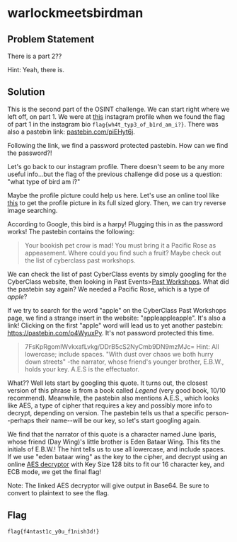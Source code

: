 # warlockmeetsbirdman
## Problem Statement

There is a part 2??

Hint: Yeah, there is.

## Solution

This is the second part of the OSINT challenge. We can start right where we left off, on part 1. We were at [this](https://www.instagram.com/irrkqlukkirr/) instagram profile when we found the flag of part 1 in the instagram bio `flag{wh4t_typ3_of_b1rd_am_i?}`.
There was also a pastebin link: [pastebin.com/piEHyt6j](pastebin.com/piEHyt6j).

Following the link, we find a password protected pastebin. How can we find the password?!

Let's go back to our instagram profile. There doesn't seem to be any more useful info...but the flag of the previous challenge did pose us a question: "what type of bird am i?"

Maybe the profile picture could help us here. Let's use an online tool like [this](https://www.instadp.com/article/5/how-to-download-instagram-profile-picture-in-its-original-quality.html)
to get the profile picture in its full sized glory. Then, we can try reverse image searching.

According to Google, this bird is a harpy! Plugging this in as the password works! The pastebin contains the following:

> 	Your bookish pet crow is mad! You must bring it a Pacific Rose as appeasement. Where could you find such a fruit? Maybe check out the list of cyberclass past workshops.

We can check the list of past CyberClass events by simply googling for the CyberClass website, then looking in Past Events>[Past Workshops](https://sites.google.com/view/cyberclassroom/past-events/past-workshops).
What did the pastebin say again? We needed a Pacific Rose, which is a type of *apple*?

If we try to search for the word "apple" on the CyberClass Past Workshops page, we find a strange insert in the website: "appleappleapple". It's also a link! Clicking on the first "apple" word will lead us to yet another pastebin: https://pastebin.com/p4WyuxPy.
It's not password protected this time.

> 	7FsKpRgomIWvkxafLvkg/DDrB5cS2NyCmb9DN9mzMJc=
Hint: All lowercase; include spaces.
"With dust over chaos we both hurry down streets"
-the narrator, whose friend's younger brother, E.B.W., holds your key. A.E.S is the effectuator.

What?? Well lets start by googling this quote. It turns out, the closest version of this phrase is from a book called *Legend* (very good book, 10/10 recommend). Meanwhile, the pastebin also mentions A.E.S., which looks like AES, a type of cipher that requires a key and possibly more info to decrypt, depending on version. The pastebin tells us that a specific person--perhaps their name--will be our key, so let's start googling again.

We find that the narrator of this quote is a character named June Iparis, whose friend (Day Wing)'s little brother is Eden Bataar Wing. This fits the initials of E.B.W.! The hint tells us to use all lowercase, and include spaces. If we use "eden bataar wing" as the key to the cipher, and decrypt using an online [AES decryptor](https://www.devglan.com/online-tools/aes-encryption-decryption) with Key Size 128 bits to fit our 16 character key, and ECB mode, we get the final flag!

Note: The linked AES decryptor will give output in Base64. Be sure to convert to plaintext to see the flag.


## Flag
`flag{f4ntast1c_y0u_f1nish3d!}`
